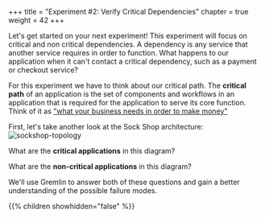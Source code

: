 +++
title = "Experiment #2: Verify Critical Dependencies"
chapter = true
weight = 42
+++

Let's get started on your next experiment! This experiment will focus on critical and non critical dependencies. A dependency is any service that another service requires in order to function. What happens to our application when it can't contact a critical dependency, such as a payment or checkout service?

For this experiment we have to think about our critical path. The **critical path** of an application is the set of components and workflows in an application that is required for the application to serve its core function. Think of it as ["what your business needs in order to make money"](https://www.gremlin.com/blog/understanding-your-applications-critical-path/)

First, let's take another look at the Sock Shop architecture:
![sockshop-topology](/images/sockshop-topology.png)

What are the **critical applications** in this diagram? 

What are the **non-critical applications** in this diagram?

We'll use Gremlin to answer both of these questions and gain a better understanding of the possible failure modes.

{{% children showhidden="false" %}}

